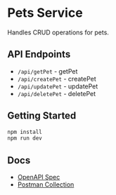 # Pets Service

Handles CRUD operations for pets.

## API Endpoints

- `/api/getPet` - getPet
- `/api/createPet` - createPet
- `/api/updatePet` - updatePet
- `/api/deletePet` - deletePet

## Getting Started

```bash
npm install
npm run dev
```

## Docs

- [OpenAPI Spec](./docs/openapi.yaml)
- [Postman Collection](./docs/postman_collection.json)
